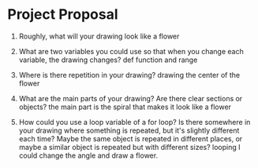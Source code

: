 # Project Proposal

1. Roughly, what will your drawing look like
a flower

2. What are two variables you could use so that when you change each variable, the drawing changes?
def function and range

3. Where is there repetition in your drawing?
drawing the center of the flower

4. What are the main parts of your drawing? Are there clear sections or objects?
the main part is the spiral that makes it look like a flower

5. How could you use a loop variable of a for loop? Is there somewhere in your drawing where something is repeated, but it's slightly different each time? Maybe the same object is repeated in different places, or maybe a similar object is repeated but with different sizes?
looping I could change the angle and draw a flower.

